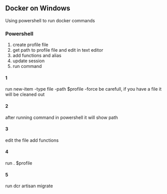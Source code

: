 ## Docker on Windows
Using powershell to run docker commands

### Powershell

1) create profile file
2) get path to profile file and edit in text editor
3) add functions and alias
4) update session
5) run command

#### 1
run new-item -type file -path $profile -force 
be carefull, if you have a file it will be cleaned out

#### 2
after running command in powershell it will show path

#### 3
edit the file
add functions

#### 4
run . $profile

#### 5
run dcr artisan migrate
